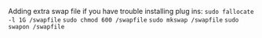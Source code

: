 Adding extra swap file if you have trouble installing plug ins:
`sudo fallocate -l 1G /swapfile`
`sudo chmod 600 /swapfile`
`sudo mkswap /swapfile`
`sudo swapon /swapfile`
